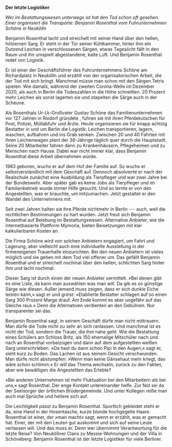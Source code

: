 **Der letzte Logistiker**

*Wer im Bestattungswesen unterwegs ist hat den Tod schon oft gesehen.
Einer organisiert die Transporte: Benjamin Rosenthal vom Fuhrunternehmen
Schöne in Neukölln*

Benjamin Rosenthal lacht und streichelt mit seiner Hand über den hellen,
hölzernen Sarg. Er steht in der Tür seiner Kühlkammer, hinter ihm ein
Dutzend Leichen in verschlossenen Särgen, etwas Tageslicht fällt in den
Raum und ihn umspielt abgestandene, kalte Luft. Und Benjamin Rosenthal
redet von Logistik.

Er ist einer der Geschäftsführer des Fuhrunternehmens Schöne am
Richardplatz in Neukölln und erzählt von der organisatorischen Arbeit,
die der Tod mit sich bringt. Manchmal müsse man schon mit den Särgen
Tetris spielen. Wie damals, während der zweiten Corona-Welle im Dezember
2020, als auch in Berlin die Todeszahlen in die Höhe schnellten. 20
Prozent mehr Leichen als sonst lagerten sie und stapelten die Särge auch
in der Scheune.

Als Rosenthals Ur-Ur-Großvater Gustav Schöne das Familienunternehmen vor
127 Jahren in Rixdorf gründete , fuhren sie mit ihren Pferdekutschen für
Post, Polizei, Müllabfuhr und Ärzte. Heute organisieren sie für knapp
achtzig Bestatter in und um Berlin die Logistik: Leichen transportieren,
lagern, waschen, aufbahren und ins Grab senken. Zwischen 20 und 40
Fahrten mit ihren Leichenwagen plant der 38-Jährige täglich quer durch
die Hauptstadt. Seine 20 Mitarbeiter fahren dann zu Krankenhäusern,
Pflegeheimen und zu Menschen nach Hause. Dabei war nicht immer klar,
dass Benjamin Rosenthal diese Arbeit übernehmen würde.

1983 geboren, wuchs er auf dem Hof der Familie auf. So wuchs er
selbstverständlich mit dem Geschäft auf. Dennoch absolvierte er nach der
Realschule zunächst eine Ausbildung als Tierpfleger und war zwei Jahre
bei der Bundeswehr. Aber später gab es keine Jobs als Tierpfleger und im
Familienbetrieb wurde immer Hilfe gesucht. Und so lernte er von den
Angestellten, was er brauchte, um mitzumachen. Jetzt gestaltet er den
Wandel des Unternehmens mit.

Seit zwei Jahren halten sie ihre Pferde nichtmehr in Berlin --- auch,
weil die rechtlichen Bestimmungen zu hart wurden. Jetzt freut sich
Benjamin Rosenthal auf Belebung im Bestattungswesen. Alternative
Anbieter, wie die internetbasierte Plattform Mymoria, bieten
Beisetzungen mit klar kalkulierbaren Kosten an.

Die Firma Schöne wird von solchen Anbietern engagiert, um Fahrt und
Lagerung, aber vielleicht auch eine individuelle Ausstellung in der
firmeneigenen Trauerhalle einzurichten. Bei den neuen Anbietern ist
vieles möglich und sie gehen mit dem Tod viel offener um. Das gefällt
Benjamin Rosenthal und er streichelt nochmal über den hellen, schlichten
Sarg hinter ihm und lacht nochmal.

Dieser Sarg ist durch einen der neuen Anbieter vermittelt. »Bei denen
gibt es eine Liste, da kann man auswählen was man will. Da gib es so
günstige Särge wie diesen. Außer jemand muss zeigen, dass er sich dunkle
Eiche leisten kann,« sagt er und grinst: »Etablierte Bestatter schlagen
auf so einen Sarg 300 Prozent Marge drauf. Am Ende kommt es aber
ungefähr auf das Gleiche raus.« Denn die Alternativen verdienten an den
Gebühren. Nur transparenter sei das.

Benjamin Rosenthal sagt, in seinem Geschäft dürfe man nicht mittrauern.
Man dürfe die Tode nicht zu sehr an sich ranlassen. Und manchmal ist es
nicht der Tod, sondern die Trauer, die ihm nahe geht. Wie die Bestattung
eines Schülers am Schloss Britz, als 150 ehemalige Mitschüler nach und
nach an Rosenthal vorbeizogen und dann auf dem aufgestellten weißen Sarg
unterschrieben. »Da hast du dann schon Pipi in den Augen,« sagt er,
sieht kurz zu Boden. Das Lachen ist aus seinem Gesicht verschwunden. Man
dürfe nicht abstumpfen: »Wenn man keine Gänsehaut mehr kriegt, das wäre
schon schlimm.« Er will das Thema wechseln, zurück zu den Fakten, aber
wie bewältigen die Angestellten das Erlebte?

»Bei anderen Unternehmen ist mehr Fluktuation bei den Mitarbeitern als
bei uns,« sagt Rosenthal. Der enge Kontakt untereinander helfe. Zur Not
sei da der Seelsorger der örtlichen Brüdergemeinde. Und unter Kollegen
reiße man auch mal Sprüche und heitere sich auf.

Die Leichtigkeit passt zu Benjamin Rosenthal. Sportlich gekleidet steht
er da, eine Hand in der Hosentasche, kurze blonde hochgegelte Haare.
Rosenthal ist einer, der »man macht« sagt, wenn er erzählt, was er
gemacht hat. Einer, der mit den Leuten gut auskommt und sich auf seine
Leute verlassen will. Und das muss er. Denn wer übernimmt Verantwortung
für die letzte Reise? Von Neuköllner Clans zu Messie-Wohnungen und der
Villa in Schöneberg: Benjamin Rosenthal ist der letzte Logistiker für
viele Berliner.
